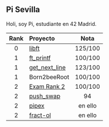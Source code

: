 ## Pi Sevilla

Holi, soy Pi, estudiante en 42 Madrid.

| Rank | Proyecto | Nota |
| :---: | :--- | :---:|
| 0 | [libft](https://github.com/dejapiunrato/libft) | 125/100 |
| 1 | [ft_printf](https://github.com/dejapiunrato/ft_printf) | 100/100 |
| 1 | [get_next_line](https://github.com/dejapiunrato/get_next_line) | 123/100 |
| 1 | Born2beeRoot | 100/100 |
| 2 | [Exam Rank 2](https://github.com/dejapiunrato/rank2_exam) | 100/100 |
| 2 | [push_swap](https://github.com/dejapiunrato/push_swap) | 94 |
| 2 | [pipex](https://github.com/dejapiunrato/pipex) | en ello |
| 2 | [fract-ol](https://github.com/dejapiunrato/fract-ol) | en ello |
